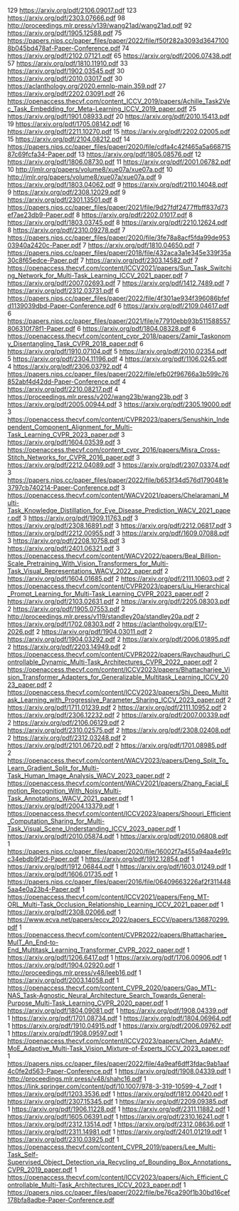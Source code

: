 129 https://arxiv.org/pdf/2106.09017.pdf
123 https://arxiv.org/pdf/2303.07666.pdf
98 http://proceedings.mlr.press/v139/wang21ad/wang21ad.pdf
92 https://arxiv.org/pdf/1905.12588.pdf
75 https://papers.nips.cc/paper_files/paper/2022/file/f50f282a3093d36471008b045bd478af-Paper-Conference.pdf
74 https://arxiv.org/pdf/2102.07121.pdf
65 https://arxiv.org/pdf/2006.07438.pdf
57 https://arxiv.org/pdf/1810.11910.pdf
33 https://arxiv.org/pdf/1902.03545.pdf
30 https://arxiv.org/pdf/2010.03017.pdf
30 https://aclanthology.org/2020.emnlp-main.359.pdf
27 https://arxiv.org/pdf/2202.03091.pdf
26 https://openaccess.thecvf.com/content_ICCV_2019/papers/Achille_Task2Vec_Task_Embedding_for_Meta-Learning_ICCV_2019_paper.pdf
25 https://arxiv.org/pdf/1901.08933.pdf
20 https://arxiv.org/pdf/2010.15413.pdf
19 https://arxiv.org/pdf/1705.08142.pdf
16 https://arxiv.org/pdf/2211.10270.pdf
15 https://arxiv.org/pdf/2202.02005.pdf
15 https://arxiv.org/pdf/2104.08212.pdf
14 https://papers.nips.cc/paper_files/paper/2020/file/cdfa4c42f465a5a66871587c69fcfa34-Paper.pdf
13 https://arxiv.org/pdf/1805.08576.pdf
12 https://arxiv.org/pdf/1806.08730.pdf
11 https://arxiv.org/pdf/2001.06782.pdf
10 http://jmlr.org/papers/volume8/xue07a/xue07a.pdf
10 http://jmlr.org/papers/volume8/xue07a/xue07a.pdf
9 https://arxiv.org/pdf/1803.04062.pdf
9 https://arxiv.org/pdf/2110.14048.pdf
9 https://arxiv.org/pdf/2308.12029.pdf
9 https://arxiv.org/pdf/2301.13501.pdf
8 https://papers.nips.cc/paper_files/paper/2021/file/9d27fdf2477ffbff837d73ef7ae23db9-Paper.pdf
8 https://arxiv.org/pdf/2202.01017.pdf
8 https://arxiv.org/pdf/1803.03745.pdf
8 https://arxiv.org/pdf/2210.12624.pdf
8 https://arxiv.org/pdf/2310.09278.pdf
7 https://papers.nips.cc/paper_files/paper/2020/file/3fe78a8acf5fda99de95303940a2420c-Paper.pdf
7 https://arxiv.org/pdf/1810.04650.pdf
7 https://papers.nips.cc/paper_files/paper/2018/file/432aca3a1e345e339f35a30c8f65edce-Paper.pdf
7 https://arxiv.org/pdf/2303.14582.pdf
7 https://openaccess.thecvf.com/content/ICCV2021/papers/Sun_Task_Switching_Network_for_Multi-Task_Learning_ICCV_2021_paper.pdf
7 https://arxiv.org/pdf/2007.02693.pdf
7 https://arxiv.org/pdf/1412.7489.pdf
7 https://arxiv.org/pdf/2312.03731.pdf
6 https://papers.nips.cc/paper_files/paper/2022/file/4f301ae934f396086bfefd1139039dbd-Paper-Conference.pdf
6 https://arxiv.org/pdf/2109.04617.pdf
6 https://papers.nips.cc/paper_files/paper/2021/file/e77910ebb93b511588557806310f78f1-Paper.pdf
6 https://arxiv.org/pdf/1804.08328.pdf
6 https://openaccess.thecvf.com/content_cvpr_2018/papers/Zamir_Taskonomy_Disentangling_Task_CVPR_2018_paper.pdf
6 https://arxiv.org/pdf/1910.07104.pdf
5 https://arxiv.org/pdf/2010.02354.pdf
5 https://arxiv.org/pdf/2304.11196.pdf
4 https://arxiv.org/pdf/1106.0245.pdf
4 https://arxiv.org/pdf/2306.03792.pdf
4 https://papers.nips.cc/paper_files/paper/2022/file/efb02f96766a3b599c76852abf4d42dd-Paper-Conference.pdf
4 https://arxiv.org/pdf/2210.08217.pdf
4 https://proceedings.mlr.press/v202/wang23b/wang23b.pdf
3 https://arxiv.org/pdf/2005.00944.pdf
3 https://arxiv.org/pdf/2305.19000.pdf
3 https://openaccess.thecvf.com/content/CVPR2023/papers/Senushkin_Independent_Component_Alignment_for_Multi-Task_Learning_CVPR_2023_paper.pdf
3 https://arxiv.org/pdf/1604.03539.pdf
3 https://openaccess.thecvf.com/content_cvpr_2016/papers/Misra_Cross-Stitch_Networks_for_CVPR_2016_paper.pdf
3 https://arxiv.org/pdf/2212.04089.pdf
3 https://arxiv.org/pdf/2307.03374.pdf
3 https://papers.nips.cc/paper_files/paper/2022/file/b653f34d576d1790481e3797cb740214-Paper-Conference.pdf
3 https://openaccess.thecvf.com/content/WACV2021/papers/Chelaramani_Multi-Task_Knowledge_Distillation_for_Eye_Disease_Prediction_WACV_2021_paper.pdf
3 https://arxiv.org/pdf/1909.11763.pdf
3 https://arxiv.org/pdf/2308.16891.pdf
3 https://arxiv.org/pdf/2212.06817.pdf
3 https://arxiv.org/pdf/2212.00955.pdf
3 https://arxiv.org/pdf/1609.07088.pdf
3 https://arxiv.org/pdf/2208.10758.pdf
3 https://arxiv.org/pdf/2401.06321.pdf
3 https://openaccess.thecvf.com/content/WACV2022/papers/Beal_Billion-Scale_Pretraining_With_Vision_Transformers_for_Multi-Task_Visual_Representations_WACV_2022_paper.pdf
2 https://arxiv.org/pdf/1604.01685.pdf
2 https://arxiv.org/pdf/2111.10603.pdf
2 https://openaccess.thecvf.com/content/CVPR2023/papers/Liu_Hierarchical_Prompt_Learning_for_Multi-Task_Learning_CVPR_2023_paper.pdf
2 https://arxiv.org/pdf/2103.02631.pdf
2 https://arxiv.org/pdf/2205.08303.pdf
2 https://arxiv.org/pdf/1905.07553.pdf
2 http://proceedings.mlr.press/v119/standley20a/standley20a.pdf
2 https://arxiv.org/pdf/1702.08303.pdf
2 https://aclanthology.org/E17-2026.pdf
2 https://arxiv.org/pdf/1904.03011.pdf
2 https://arxiv.org/pdf/1904.03292.pdf
2 https://arxiv.org/pdf/2006.01895.pdf
2 https://arxiv.org/pdf/2203.14949.pdf
2 https://openaccess.thecvf.com/content/CVPR2022/papers/Raychaudhuri_Controllable_Dynamic_Multi-Task_Architectures_CVPR_2022_paper.pdf
2 https://openaccess.thecvf.com/content/ICCV2023/papers/Bhattacharjee_Vision_Transformer_Adapters_for_Generalizable_Multitask_Learning_ICCV_2023_paper.pdf
2 https://openaccess.thecvf.com/content/ICCV2023/papers/Shi_Deep_Multitask_Learning_with_Progressive_Parameter_Sharing_ICCV_2023_paper.pdf
2 https://arxiv.org/pdf/1711.01239.pdf
2 https://arxiv.org/pdf/2111.10952.pdf
2 https://arxiv.org/pdf/2306.12232.pdf
2 https://arxiv.org/pdf/2007.00339.pdf
2 https://arxiv.org/pdf/2106.06129.pdf
2 https://arxiv.org/pdf/2310.02575.pdf
2 https://arxiv.org/pdf/2308.02408.pdf
2 https://arxiv.org/pdf/2312.03248.pdf
2 https://arxiv.org/pdf/2101.06720.pdf
2 https://arxiv.org/pdf/1701.08985.pdf
2 https://openaccess.thecvf.com/content/WACV2023/papers/Deng_Split_To_Learn_Gradient_Split_for_Multi-Task_Human_Image_Analysis_WACV_2023_paper.pdf
2 https://openaccess.thecvf.com/content/WACV2021/papers/Zhang_Facial_Emotion_Recognition_With_Noisy_Multi-Task_Annotations_WACV_2021_paper.pdf
1 https://arxiv.org/pdf/2004.13379.pdf
1 https://openaccess.thecvf.com/content/ICCV2023/papers/Shoouri_Efficient_Computation_Sharing_for_Multi-Task_Visual_Scene_Understanding_ICCV_2023_paper.pdf
1 https://arxiv.org/pdf/2010.05874.pdf
1 https://arxiv.org/pdf/2010.06808.pdf
1 https://papers.nips.cc/paper_files/paper/2020/file/16002f7a455a94aa4e91cc34ebdb9f2d-Paper.pdf
1 https://arxiv.org/pdf/1912.12854.pdf
1 https://arxiv.org/pdf/1912.06844.pdf
1 https://arxiv.org/pdf/1603.01249.pdf
1 https://arxiv.org/pdf/1606.01735.pdf
1 https://papers.nips.cc/paper_files/paper/2016/file/06409663226af2f3114485aa4e0a23b4-Paper.pdf
1 https://openaccess.thecvf.com/content/ICCV2021/papers/Feng_MT-ORL_Multi-Task_Occlusion_Relationship_Learning_ICCV_2021_paper.pdf
1 https://arxiv.org/pdf/2308.02066.pdf
1 https://www.ecva.net/papers/eccv_2022/papers_ECCV/papers/136870299.pdf
1 https://openaccess.thecvf.com/content/CVPR2022/papers/Bhattacharjee_MulT_An_End-to-End_Multitask_Learning_Transformer_CVPR_2022_paper.pdf
1 https://arxiv.org/pdf/1206.6417.pdf
1 https://arxiv.org/pdf/1706.00906.pdf
1 https://arxiv.org/pdf/1904.02920.pdf
1 http://proceedings.mlr.press/v48/leeb16.pdf
1 https://arxiv.org/pdf/2003.14058.pdf
1 https://openaccess.thecvf.com/content_CVPR_2020/papers/Gao_MTL-NAS_Task-Agnostic_Neural_Architecture_Search_Towards_General-Purpose_Multi-Task_Learning_CVPR_2020_paper.pdf
1 https://arxiv.org/pdf/1804.09081.pdf
1 https://arxiv.org/pdf/1908.04339.pdf
1 https://arxiv.org/pdf/1701.08734.pdf
1 https://arxiv.org/pdf/1804.06964.pdf
1 https://arxiv.org/pdf/1910.04915.pdf
1 https://arxiv.org/pdf/2006.09762.pdf
1 https://arxiv.org/pdf/1908.09597.pdf
1 https://openaccess.thecvf.com/content/ICCV2023/papers/Chen_AdaMV-MoE_Adaptive_Multi-Task_Vision_Mixture-of-Experts_ICCV_2023_paper.pdf
1 https://papers.nips.cc/paper_files/paper/2022/file/4a9eaf6dff3fdac9ab1aaf4c0fe2d563-Paper-Conference.pdf
1 https://arxiv.org/pdf/1908.04339.pdf
1 http://proceedings.mlr.press/v48/shahc16.pdf
1 https://link.springer.com/content/pdf/10.1007/978-3-319-10599-4_7.pdf
1 https://arxiv.org/pdf/1203.3536.pdf
1 https://arxiv.org/pdf/1812.00420.pdf
1 https://arxiv.org/pdf/2307.15345.pdf
1 https://arxiv.org/pdf/2209.09385.pdf
1 https://arxiv.org/pdf/1906.11228.pdf
1 https://arxiv.org/pdf/2311.11882.pdf
1 https://arxiv.org/pdf/1605.06391.pdf
1 https://arxiv.org/pdf/2310.16241.pdf
1 https://arxiv.org/pdf/2312.13514.pdf
1 https://arxiv.org/pdf/2312.08636.pdf
1 https://arxiv.org/pdf/2311.14981.pdf
1 https://arxiv.org/pdf/2401.01219.pdf
1 https://arxiv.org/pdf/2310.03925.pdf
1 https://openaccess.thecvf.com/content_CVPR_2019/papers/Lee_Multi-Task_Self-Supervised_Object_Detection_via_Recycling_of_Bounding_Box_Annotations_CVPR_2019_paper.pdf
1 https://openaccess.thecvf.com/content/ICCV2023/papers/Aich_Efficient_Controllable_Multi-Task_Architectures_ICCV_2023_paper.pdf
1 https://papers.nips.cc/paper_files/paper/2022/file/be76ca290f1b30bd16cef178bfa8adbe-Paper-Conference.pdf
